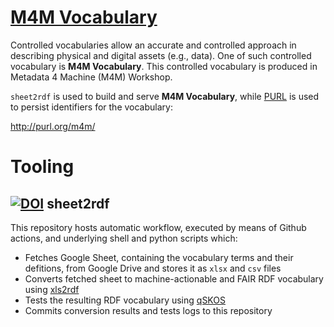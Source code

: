 # [M4M Vocabulary](http://purl.org/m4m/)

Controlled vocabularies allow an accurate and controlled approach in describing physical and digital assets (e.g., data). One of such controlled vocabulary is **M4M Vocabulary**. This controlled vocabulary is produced in Metadata 4 Machine (M4M) Workshop.

`sheet2rdf` is used to build and serve **M4M Vocabulary**, while [PURL](https://archive.org/services/purl/) is used to persist identifiers for the vocabulary:

http://purl.org/m4m/

# Tooling

## [![DOI](https://zenodo.org/badge/327900313.svg)](https://zenodo.org/badge/latestdoi/327900313) sheet2rdf

This repository hosts automatic workflow, executed by means of Github actions, and underlying shell and python scripts which:

- Fetches Google Sheet, containing the vocabulary terms and their defitions, from Google Drive and stores it as `xlsx` and `csv` files
- Converts fetched sheet to machine-actionable and FAIR RDF vocabulary using [xls2rdf](https://github.com/sparna-git/xls2rdf)
- Tests the resulting RDF vocabulary using [qSKOS](https://github.com/cmader/qSKOS/)
- Commits conversion results and tests logs to this repository

